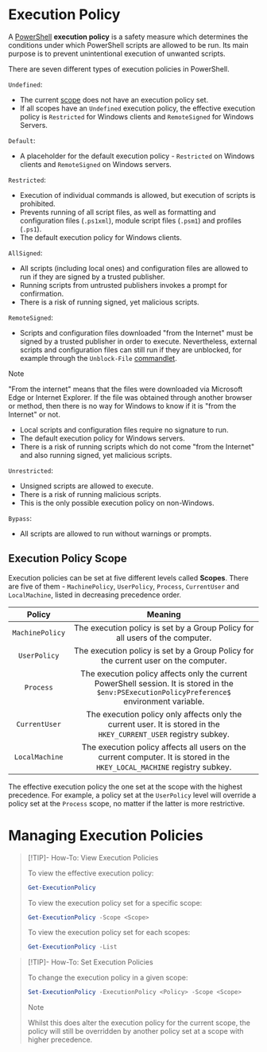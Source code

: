 # Execution Policy

A [PowerShell](PowerShell.md) **execution policy** is a safety measure which determines the conditions under which PowerShell scripts are allowed to be run. Its main purpose is to prevent unintentional execution of unwanted scripts.

There are seven different types of execution policies in PowerShell.

`Undefined`:
- The current [scope](Execution%20Policies.md#Execution%20Policy%20Scope) does not have an execution policy set.
- If all scopes have an `Undefined` execution policy, the effective execution policy is `Restricted` for Windows clients and `RemoteSigned` for Windows Servers.

`Default`:
- A placeholder for the default execution policy - `Restricted` on Windows clients and `RemoteSigned` on Windows servers.

`Restricted`:
- Execution of individual commands is allowed, but execution of scripts is prohibited.
- Prevents running of all script files, as well as formatting and configuration files (`.ps1xml`), module script files (`.psm1`) and profiles (`.ps1`).
- The default execution policy for Windows clients.

`AllSigned`:
- All scripts (including local ones) and configuration files are allowed to run if they are signed by a trusted publisher.
- Running scripts from untrusted publishers invokes a prompt for confirmation.
- There is a risk of running signed, yet malicious scripts.

`RemoteSigned`:
- Scripts and configuration files downloaded "from the Internet" must be signed by a trusted publisher in order to execute. Nevertheless, external scripts and configuration files can still run if they are unblocked, for example through the `Unblock-File` [commandlet](Commands/Commandlets.md).

>[!NOTE]
>
>"From the internet" means that the files were downloaded via Microsoft Edge or Internet Explorer. If the file was obtained through another browser or method, then there is no way for Windows to know if it is "from the Internet" or not.
>

- Local scripts and configuration files require no signature to run.
- The default execution policy for Windows servers.
- There is a risk of running scripts which do not come "from the Internet" and also running signed, yet malicious scripts.

`Unrestricted`:
- Unsigned scripts are allowed to execute.
- There is a risk of running malicious scripts.
- This is the only possible execution policy on non-Windows.

`Bypass`:
- All scripts are allowed to run without warnings or prompts.

## Execution Policy Scope 
Execution policies can be set at five different levels called **Scopes**. There are five of them - `MachinePolicy`, `UserPolicy`, `Process`, `CurrentUser` and `LocalMachine`, listed in decreasing precedence order.

|Policy|Meaning|
|:--:|:--:|
|`MachinePolicy`|The execution policy is set by a Group Policy for all users of the computer.|
|`UserPolicy`|The execution policy is set by a Group Policy for the current user on the computer.|
|`Process`|The execution policy affects only the current PowerShell session. It is stored in the `$env:PSExecutionPolicyPreference$` environment variable.|
|`CurrentUser`|The execution policy only affects only the current user. It is stored in the `HKEY_CURRENT_USER` registry subkey.|
|`LocalMachine`|The execution policy affects all users on the current computer. It is stored in the `HKEY_LOCAL_MACHINE` registry subkey.|

The effective execution policy the one set at the scope with the highest precedence. For example, a policy set at the `UserPolicy` level will override a policy set at the `Process` scope, no matter if the latter is more restrictive.

# Managing Execution Policies

> [!TIP]- How-To: View Execution Policies
> 
>To view the effective execution policy:
> 
>```powershell
>Get-ExecutionPolicy
>```
> 
>To view the execution policy set for a specific scope:
>```powershell
>Get-ExecutionPolicy -Scope <Scope>
>```
> 
>To view the execution policy set for each scopes:
> 
>```powershell
>Get-ExecutionPolicy -List
>```

>[!TIP]- How-To: Set Execution Policies
>
>To change the execution policy in a given scope:
>
>```powershell
>Set-ExecutionPolicy -ExecutionPolicy <Policy> -Scope <Scope>
>```
>
>>[!NOTE]
>>Whilst this does alter the execution policy for the current scope, the policy will still be overridden by another policy set at a scope with higher precedence.
>>
>